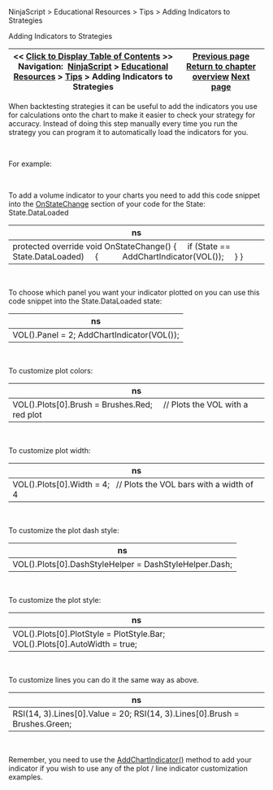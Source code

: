 ﻿


NinjaScript \> Educational Resources \> Tips \> Adding Indicators to Strategies






















Adding Indicators to Strategies







| \<\< [Click to Display Table of Contents](adding_indicators_to_strategie.md) \>\> **Navigation:**     [NinjaScript](ninjascript.md) \> [Educational Resources](educational_resources.md) \> [Tips](tips.md) \> Adding Indicators to Strategies | [Previous page](tips.md) [Return to chapter overview](tips.md) [Next page](checking_for_null_references.md) |
| --- | --- |











When backtesting strategies it can be useful to add the indicators you use for calculations onto the chart to make it easier to check your strategy for accuracy. Instead of doing this step manually every time you run the strategy you can program it to automatically load the indicators for you.


 


For example:


 


To add a volume indicator to your charts you need to add this code snippet into the [OnStateChange](onstatechange.md) section of your code for the State: State.DataLoaded




| ns |
| --- |
| protected override void OnStateChange() {      if (State \=\= State.DataLoaded)      {            AddChartIndicator(VOL());      } } |



 


To choose which panel you want your indicator plotted on you can use this code snippet into the State.DataLoaded state:




| ns |
| --- |
| VOL().Panel \= 2; AddChartIndicator(VOL()); |



 


To customize plot colors:




| ns |
| --- |
| VOL().Plots\[0].Brush \= Brushes.Red;     // Plots the VOL with a red plot |



 


To customize plot width:




| ns |
| --- |
| VOL().Plots\[0].Width \= 4;   // Plots the VOL bars with a width of 4 |



 


To customize the plot dash style:




| ns |
| --- |
| VOL().Plots\[0].DashStyleHelper \= DashStyleHelper.Dash; |



 


To customize the plot style:




| ns |
| --- |
| VOL().Plots\[0].PlotStyle \= PlotStyle.Bar; VOL().Plots\[0].AutoWidth \= true; |



 


To customize lines you can do it the same way as above.




| ns |
| --- |
| RSI(14, 3).Lines\[0].Value \= 20; RSI(14, 3).Lines\[0].Brush \= Brushes.Green; |



 


Remember, you need to use the [AddChartIndicator()](addchartindicator.md) method to add your indicator if you wish to use any of the plot / line indicator customization examples.








